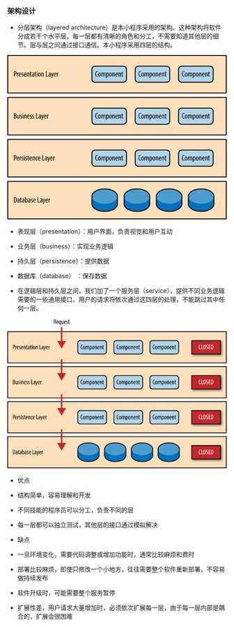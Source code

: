 ### 架构设计

  - 分层架构（layered architecture）是本小程序采用的架构。这种架构将软件分成若干个水平层，每一层都有清晰的角色和分工，不需要知道其他层的细节。层与层之间通过接口通信。本小程序采用四层的结构。

![](1.png)

  - 表现层（presentation）：用户界面，负责视觉和用户互动
  - 业务层（business）：实现业务逻辑
  - 持久层（persistence）：提供数据
  - 数据库（database） ：保存数据

  - 在逻辑层和持久层之间，我们加了一个服务层（service），提供不同业务逻辑需要的一些通用接口。用户的请求将依次通过这四层的处理，不能跳过其中任何一层。

![](2.png)

  - 优点
  - 结构简单，容易理解和开发
  - 不同技能的程序员可以分工，负责不同的层
  - 每一层都可以独立测试，其他层的接口通过模拟解决

  - 缺点
  - 一旦环境变化，需要代码调整或增加功能时，通常比较麻烦和费时
  - 部署比较麻烦，即使只修改一个小地方，往往需要整个软件重新部署，不容易做持续发布
  - 软件升级时，可能需要整个服务暂停
  - 扩展性差，用户请求大量增加时，必须依次扩展每一层，由于每一层内部是耦合的，扩展会很困难
